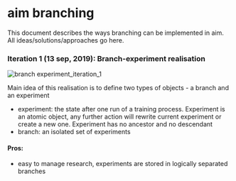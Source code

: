 # aim branching

This document describes the ways branching can be implemented in aim.
All ideas/solutions/approaches go here.

### Iteration 1 (13 sep, 2019): Branch-experiment realisation

![branch experiment_iteration_1](https://i.imgur.com/odwjWxT.jpg "Branch-experiment workflow and implementation")

Main idea of this realisation is to define two types of objects - a branch and an experiment

- experiment: the state after one run of a training process. Experiment is an atomic object, any further action will rewrite current experiment or create a new one. Experiment has no ancestor and no descendant
- branch: an isolated set of experiments

#### Pros:

- easy to manage research, experiments are stored in logically separated branches
